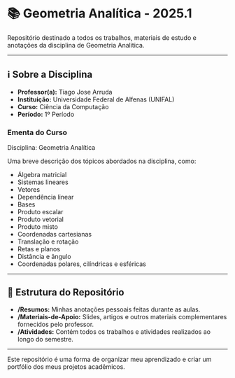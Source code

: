 # 📚 Geometria Analítica - 2025.1

Repositório destinado a todos os trabalhos, materiais de estudo e anotações da disciplina de Geometria Analitica.

---

## ℹ️ Sobre a Disciplina

- **Professor(a):** Tiago Jose Arruda 
- **Instituição:** Universidade Federal de Alfenas (UNIFAL)
- **Curso:** Ciência da Computação
- **Período:** 1º Período

### Ementa do Curso
Disciplina: Geometria Analítica

Uma breve descrição dos tópicos abordados na disciplina, como:
- Álgebra matricial
- Sistemas lineares
- Vetores
- Dependência linear
- Bases
- Produto escalar
- Produto vetorial
- Produto misto
- Coordenadas cartesianas
- Translação e rotação
- Retas e planos
- Distância e ângulo
- Coordenadas polares, cilíndricas e esféricas

---

## 📂 Estrutura do Repositório

- **/Resumos:** Minhas anotações pessoais feitas durante as aulas.
- **/Materiais-de-Apoio:** Slides, artigos e outros materiais complementares fornecidos pelo professor.
- **/Atividades:** Contém todos os trabalhos e atividades realizados ao longo do semestre.

---

Este repositório é uma forma de organizar meu aprendizado e criar um portfólio dos meus projetos acadêmicos.
